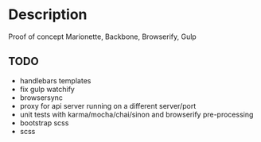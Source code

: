 # Description
Proof of concept Marionette, Backbone, Browserify, Gulp

## TODO
- handlebars templates
- fix gulp watchify
- browsersync
- proxy for api server running on a different server/port
- unit tests with karma/mocha/chai/sinon and browserify pre-processing
- bootstrap scss
- scss
